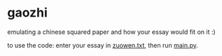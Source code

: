 # gaozhi
emulating a chinese squared paper and how your essay would fit on it :)

to use the code: enter your essay in [zuowen.txt](https://github.com/shuu-wasseo/gaozhi/blob/main/zuowen.txt), then run [main.py](https://github.com/shuu-wasseo/gaozhi/blob/main/main.py).
